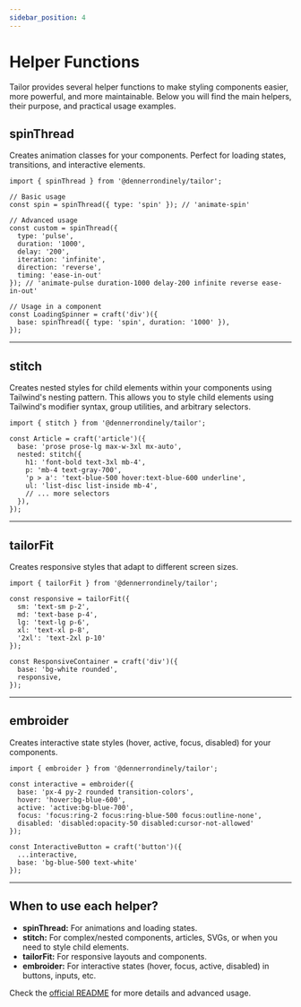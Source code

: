 ```yaml
---
sidebar_position: 4
---
```


# Helper Functions

Tailor provides several helper functions to make styling components easier, more powerful, and more maintainable. Below you will find the main helpers, their purpose, and practical usage examples.

## spinThread

Creates animation classes for your components. Perfect for loading states, transitions, and interactive elements.

```tsx
import { spinThread } from '@dennerrondinely/tailor';

// Basic usage
const spin = spinThread({ type: 'spin' }); // 'animate-spin'

// Advanced usage
const custom = spinThread({
  type: 'pulse',
  duration: '1000',
  delay: '200',
  iteration: 'infinite',
  direction: 'reverse',
  timing: 'ease-in-out'
}); // 'animate-pulse duration-1000 delay-200 infinite reverse ease-in-out'

// Usage in a component
const LoadingSpinner = craft('div')({
  base: spinThread({ type: 'spin', duration: '1000' }),
});
```

---

## stitch

Creates nested styles for child elements within your components using Tailwind's nesting pattern. This allows you to style child elements using Tailwind's modifier syntax, group utilities, and arbitrary selectors.

```tsx
import { stitch } from '@dennerrondinely/tailor';

const Article = craft('article')({
  base: 'prose prose-lg max-w-3xl mx-auto',
  nested: stitch({
    h1: 'font-bold text-3xl mb-4',
    p: 'mb-4 text-gray-700',
    'p > a': 'text-blue-500 hover:text-blue-600 underline',
    ul: 'list-disc list-inside mb-4',
    // ... more selectors
  }),
});
```

---

## tailorFit

Creates responsive styles that adapt to different screen sizes.

```tsx
import { tailorFit } from '@dennerrondinely/tailor';

const responsive = tailorFit({
  sm: 'text-sm p-2',
  md: 'text-base p-4',
  lg: 'text-lg p-6',
  xl: 'text-xl p-8',
  '2xl': 'text-2xl p-10'
});

const ResponsiveContainer = craft('div')({
  base: 'bg-white rounded',
  responsive,
});
```

---

## embroider

Creates interactive state styles (hover, active, focus, disabled) for your components.

```tsx
import { embroider } from '@dennerrondinely/tailor';

const interactive = embroider({
  base: 'px-4 py-2 rounded transition-colors',
  hover: 'hover:bg-blue-600',
  active: 'active:bg-blue-700',
  focus: 'focus:ring-2 focus:ring-blue-500 focus:outline-none',
  disabled: 'disabled:opacity-50 disabled:cursor-not-allowed'
});

const InteractiveButton = craft('button')({
  ...interactive,
  base: 'bg-blue-500 text-white'
});
```

---

## When to use each helper?

- **spinThread:** For animations and loading states.
- **stitch:** For complex/nested components, articles, SVGs, or when you need to style child elements.
- **tailorFit:** For responsive layouts and components.
- **embroider:** For interactive states (hover, focus, active, disabled) in buttons, inputs, etc.

Check the [official README](https://github.com/dennerrondinely/tailor?tab=readme-ov-file#helper-functions) for more details and advanced usage. 